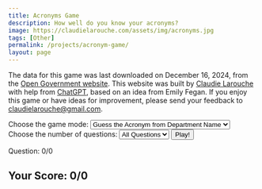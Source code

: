 ```yaml
---
title: Acronyms Game
description: How well do you know your acronyms?
image: https://claudielarouche.com/assets/img/acronyms.jpg
tags: [Other]
permalink: /projects/acronym-game/
layout: page
---
```


<script src="{{ "/assets/js/acronym-game.js" | relative_url }}"></script>
<link href="https://cdn.jsdelivr.net/npm/bootstrap@5.1.3/dist/css/bootstrap.min.css" rel="stylesheet">

<!--
<meta http-equiv="refresh" content="0; url=https://claudielarouche.com/acronyms.html">
<p>If you are not redirected, <a href="https://claudielarouche.com/acronyms.html">click here</a>.</p>
-->

The data for this game was last downloaded on December 16, 2024, from the <a href="https://open.canada.ca/data/en/dataset/83320390-7715-43bc-a281-2049bf5d4232" target="_blank">Open Government website</a>. This website was built by <a href="https://claudielarouche.com/" target="_blank">Claudie Larouche</a> with help from <a href="https://openai.com/chatgpt" target="_blank">ChatGPT</a>, based on an idea from Emily Fegan. If you enjoy this game or have ideas for improvement, please send your feedback to <a href="mailto:claudielarouche@gmail.com">claudielarouche@gmail.com</a>.
        
<div>
<label for="game-mode" class="form-label">Choose the game mode:</label>
<select id="game-mode" class="form-select mb-3">
<option value="guessAcronym">Guess the Acronym from Department Name</option>
<option value="guessName">Guess the Department Name from Acronym</option>
</select>
</div>
<div>
<label for="question-count-select" class="form-label">Choose the number of questions:</label>
<select id="question-count-select" class="form-select mb-3">
<option value="10">10 Questions</option>
<option value="25">25 Questions</option>
<option value="50">50 Questions</option>
<option value="all" selected>All Questions</option>
</select>
<button id="start-game" class="btn btn-success">Play!</button>
</div>
<p id="progress-display">Question: 0/0</p>
<div id="game-area" class="mt-3" style="display: none;">
<p id="question"></p>
<input type="text" id="answer" class="form-control mb-3" onkeypress="checkEnter(event)">
<button id="validate-answer" class="btn btn-info">Validate Answer</button>

</div>
<div id="feedback" class="text-info mb-3"></div>
<button id="next-question" class="btn btn-secondary" style="display: none;">Next Question</button>
<div id="score-area">
<h2>Your Score: <span id="score">0</span>/<span id="total-questions">0</span></h2>
</div>

